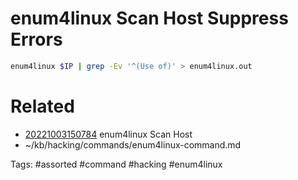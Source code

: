 # enum4linux Scan Host Suppress Errors
```bash
enum4linux $IP | grep -Ev '^(Use of)' > enum4linux.out 
```

# Related
- [20221003150784](/zet/20221003150784/README.md) enum4linux Scan Host
- ~/kb/hacking/commands/enum4linux-command.md

Tags:
    #assorted #command #hacking #enum4linux
